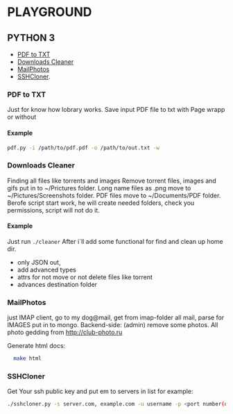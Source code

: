 # PLAYGROUND
## PYTHON 3
 - [PDF to TXT](#pdf-to-txt)
 - [Downloads Cleaner](#downloads-cleaner)
 - [MailPhotos](#mailphotos)
 - [SSHCloner](#sshcloner).

### PDF to TXT 
Just for know how lobrary works.
Save input PDF file to txt with Page wrapp or without
#### Example
```bash
pdf.py -i /path/to/pdf.pdf -o /path/to/out.txt -w
```
### Downloads Cleaner
Finding all files like torrents and images
Remove torrent files, images and gifs put in to ~/Prictures folder.
Long name files as <data-name>.png move to ~/Pictures/Screenshots folder.
PDF files move to ~/Documents/PDF folder.
Berofe script start work, he will create needed folders, check you permissions, script will not do it.
#### Example
Just run ```./cleaner```
After i`ll add some functional for find and clean up home dir. 
 - only JSON out,
 - add advanced types
 - attrs for not move or not delete files like torrent
 - advances destination folder

### MailPhotos 
just IMAP client, go to my dog@mail, get from imap-folder all mail, 
parse for IMAGES put in to mongo. Backend-side: (admin) remove some photos. All photo gedding from http://club-photo.ru

Generate html docs:

```bash
  make html
```

### SSHCloner
Get Your ssh public key and put em to servers in list
for example:
```bash
./sshcloner.py -s server.com, example.com -u username -p <port number(only one for all servers)> -k </path/to/pubkey.file>
```
